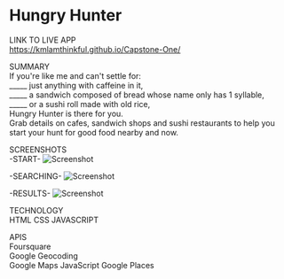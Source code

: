 # Hungry Hunter
LINK TO LIVE APP</br>
https://kmlamthinkful.github.io/Capstone-One/

SUMMARY
</br>
If you're like me and can't settle for:</br> 
_____    just anything with caffeine in it, </br>
_____    a sandwich composed of bread whose name only has 1 syllable,</br>
_____    or a sushi roll made with old rice,</br>
Hungry Hunter is there for you.</br>
Grab details on cafes, sandwich shops and sushi restaurants to help you start your hunt for good food nearby and now.

SCREENSHOTS</br>
-START-
![Screenshot](https://github.com/kmlamthinkful/Capstone-One/blob/master/screenshots/Capstone%20One_%20Hungry%20Hunter%20-%20Start%20Page.png)

-SEARCHING-
![Screenshot](https://github.com/kmlamthinkful/Capstone-One/blob/master/screenshots/Capstone%20One_%20Hungry%20Hunter%20%20-%20Search.png)

-RESULTS-
![Screenshot](https://github.com/kmlamthinkful/Capstone-One/blob/master/screenshots/Capstone%20One_%20Hungry%20Hunter%20-%20Results.png)


TECHNOLOGY
</br>
HTML
CSS
JAVASCRIPT

APIS</br>
Foursquare</br>
Google Geocoding  
Google Maps JavaScript
Google Places
